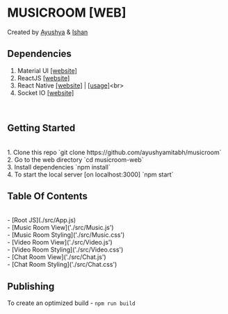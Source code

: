 # MUSICROOM [WEB]
Created by [Ayushya](https://www.github.com/ayushyamitabh) & [Ishan](https://www.github.com/IshanSoni)
<br>

## Dependencies
1. Material UI [[website]](https://material-ui-1dab0.firebaseapp.com/)<br>
2. ReactJS [[website]](https://facebook.github.io/react/)<br>
3. React Native [[website]](https://facebook.github.io/react-native/) | [[usage]]('https://github.com/ayushyamitabh/musicroom/musicroom-app')<br>
4. Socket IO [[website]](https://socket.io)<br>
<br>

## Getting Started
<br>
1. Clone this repo `git clone https://github.com/ayushyamitabh/musicroom` <br>
2. Go to the web directory `cd musicroom-web` <br> 
3. Install dependencies `npm install` <br>
4. To start the local server [on localhost:3000] `npm start` <br>

## Table Of Contents
<br>
- [Root JS](./src/App.js) <br>
- [Music Room View]('./src/Music.js') <br>
- [Music Room Styling]('./src/Music.css') <br>
- [Video Room View]('./src/Video.js') <br>
- [Video Room Styling]('./src/Video.css') <br>
- [Chat Room View]('./src/Chat.js') <br>
- [Chat Room Styling]('./src/Chat.css') <br>

## Publishing
To create an optimized build - `npm run build`
